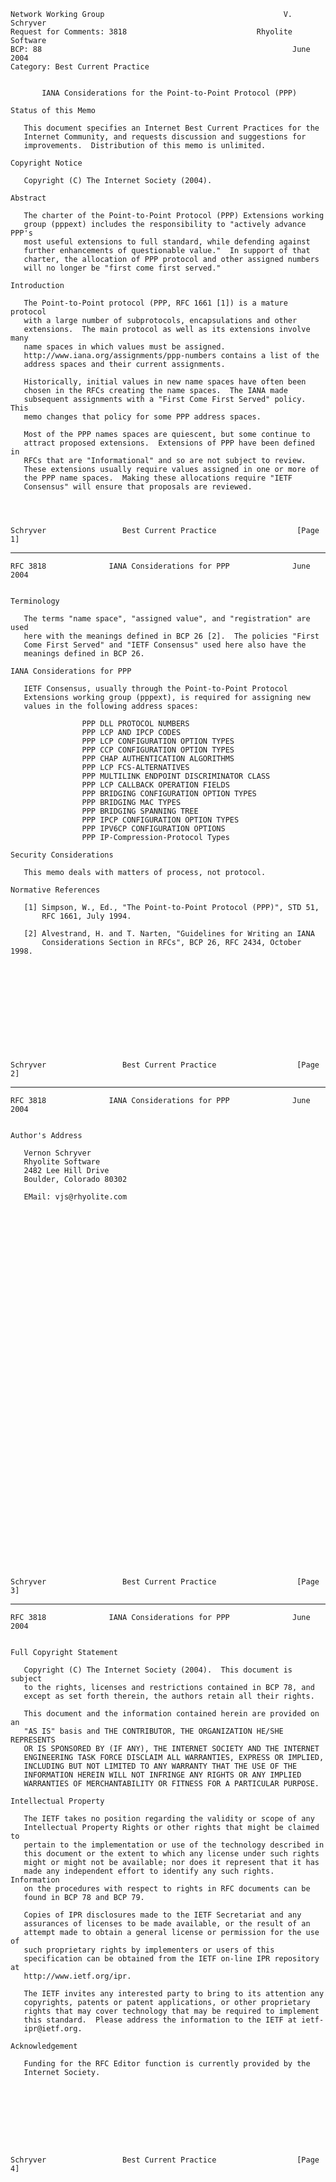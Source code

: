     Network Working Group                                        V. Schryver
    Request for Comments: 3818                             Rhyolite Software
    BCP: 88                                                        June 2004
    Category: Best Current Practice


           IANA Considerations for the Point-to-Point Protocol (PPP)

    Status of this Memo

       This document specifies an Internet Best Current Practices for the
       Internet Community, and requests discussion and suggestions for
       improvements.  Distribution of this memo is unlimited.

    Copyright Notice

       Copyright (C) The Internet Society (2004).

    Abstract

       The charter of the Point-to-Point Protocol (PPP) Extensions working
       group (pppext) includes the responsibility to "actively advance PPP's
       most useful extensions to full standard, while defending against
       further enhancements of questionable value."  In support of that
       charter, the allocation of PPP protocol and other assigned numbers
       will no longer be "first come first served."

    Introduction

       The Point-to-Point protocol (PPP, RFC 1661 [1]) is a mature protocol
       with a large number of subprotocols, encapsulations and other
       extensions.  The main protocol as well as its extensions involve many
       name spaces in which values must be assigned.
       http://www.iana.org/assignments/ppp-numbers contains a list of the
       address spaces and their current assignments.

       Historically, initial values in new name spaces have often been
       chosen in the RFCs creating the name spaces.  The IANA made
       subsequent assignments with a "First Come First Served" policy.  This
       memo changes that policy for some PPP address spaces.

       Most of the PPP names spaces are quiescent, but some continue to
       attract proposed extensions.  Extensions of PPP have been defined in
       RFCs that are "Informational" and so are not subject to review.
       These extensions usually require values assigned in one or more of
       the PPP name spaces.  Making these allocations require "IETF
       Consensus" will ensure that proposals are reviewed.




    Schryver                 Best Current Practice                  [Page 1]

------------------------------------------------------------------------

``` newpage
RFC 3818              IANA Considerations for PPP              June 2004


Terminology

   The terms "name space", "assigned value", and "registration" are used
   here with the meanings defined in BCP 26 [2].  The policies "First
   Come First Served" and "IETF Consensus" used here also have the
   meanings defined in BCP 26.

IANA Considerations for PPP

   IETF Consensus, usually through the Point-to-Point Protocol
   Extensions working group (pppext), is required for assigning new
   values in the following address spaces:

                PPP DLL PROTOCOL NUMBERS
                PPP LCP AND IPCP CODES
                PPP LCP CONFIGURATION OPTION TYPES
                PPP CCP CONFIGURATION OPTION TYPES
                PPP CHAP AUTHENTICATION ALGORITHMS
                PPP LCP FCS-ALTERNATIVES
                PPP MULTILINK ENDPOINT DISCRIMINATOR CLASS
                PPP LCP CALLBACK OPERATION FIELDS
                PPP BRIDGING CONFIGURATION OPTION TYPES
                PPP BRIDGING MAC TYPES
                PPP BRIDGING SPANNING TREE
                PPP IPCP CONFIGURATION OPTION TYPES
                PPP IPV6CP CONFIGURATION OPTIONS
                PPP IP-Compression-Protocol Types

Security Considerations

   This memo deals with matters of process, not protocol.

Normative References

   [1] Simpson, W., Ed., "The Point-to-Point Protocol (PPP)", STD 51,
       RFC 1661, July 1994.

   [2] Alvestrand, H. and T. Narten, "Guidelines for Writing an IANA
       Considerations Section in RFCs", BCP 26, RFC 2434, October 1998.












Schryver                 Best Current Practice                  [Page 2]
```

------------------------------------------------------------------------

``` newpage
RFC 3818              IANA Considerations for PPP              June 2004


Author's Address

   Vernon Schryver
   Rhyolite Software
   2482 Lee Hill Drive
   Boulder, Colorado 80302

   EMail: vjs@rhyolite.com











































Schryver                 Best Current Practice                  [Page 3]
```

------------------------------------------------------------------------

``` newpage
RFC 3818              IANA Considerations for PPP              June 2004


Full Copyright Statement

   Copyright (C) The Internet Society (2004).  This document is subject
   to the rights, licenses and restrictions contained in BCP 78, and
   except as set forth therein, the authors retain all their rights.

   This document and the information contained herein are provided on an
   "AS IS" basis and THE CONTRIBUTOR, THE ORGANIZATION HE/SHE REPRESENTS
   OR IS SPONSORED BY (IF ANY), THE INTERNET SOCIETY AND THE INTERNET
   ENGINEERING TASK FORCE DISCLAIM ALL WARRANTIES, EXPRESS OR IMPLIED,
   INCLUDING BUT NOT LIMITED TO ANY WARRANTY THAT THE USE OF THE
   INFORMATION HEREIN WILL NOT INFRINGE ANY RIGHTS OR ANY IMPLIED
   WARRANTIES OF MERCHANTABILITY OR FITNESS FOR A PARTICULAR PURPOSE.

Intellectual Property

   The IETF takes no position regarding the validity or scope of any
   Intellectual Property Rights or other rights that might be claimed to
   pertain to the implementation or use of the technology described in
   this document or the extent to which any license under such rights
   might or might not be available; nor does it represent that it has
   made any independent effort to identify any such rights.  Information
   on the procedures with respect to rights in RFC documents can be
   found in BCP 78 and BCP 79.

   Copies of IPR disclosures made to the IETF Secretariat and any
   assurances of licenses to be made available, or the result of an
   attempt made to obtain a general license or permission for the use of
   such proprietary rights by implementers or users of this
   specification can be obtained from the IETF on-line IPR repository at
   http://www.ietf.org/ipr.

   The IETF invites any interested party to bring to its attention any
   copyrights, patents or patent applications, or other proprietary
   rights that may cover technology that may be required to implement
   this standard.  Please address the information to the IETF at ietf-
   ipr@ietf.org.

Acknowledgement

   Funding for the RFC Editor function is currently provided by the
   Internet Society.









Schryver                 Best Current Practice                  [Page 4]
```
